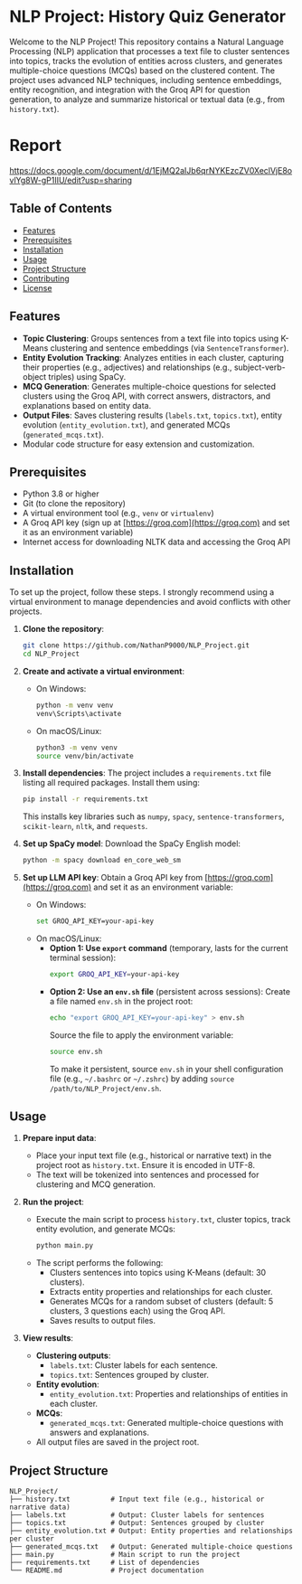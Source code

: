
# NLP Project: History Quiz Generator

Welcome to the NLP Project! This repository contains a Natural Language Processing (NLP) application that processes a text file to cluster sentences into topics, tracks the evolution of entities across clusters, and generates multiple-choice questions (MCQs) based on the clustered content. The project uses advanced NLP techniques, including sentence embeddings, entity recognition, and integration with the Groq API for question generation, to analyze and summarize historical or textual data (e.g., from `history.txt`).

# Report
https://docs.google.com/document/d/1EjMQ2aIJb6qrNYKEzcZV0XeclVjE8ovlYg8W-gP1IIU/edit?usp=sharing

## Table of Contents
- [Features](#features)
- [Prerequisites](#prerequisites)
- [Installation](#installation)
- [Usage](#usage)
- [Project Structure](#project-structure)
- [Contributing](#contributing)
- [License](#license)

## Features
- **Topic Clustering**: Groups sentences from a text file into topics using K-Means clustering and sentence embeddings (via `SentenceTransformer`).
- **Entity Evolution Tracking**: Analyzes entities in each cluster, capturing their properties (e.g., adjectives) and relationships (e.g., subject-verb-object triples) using SpaCy.
- **MCQ Generation**: Generates multiple-choice questions for selected clusters using the Groq API, with correct answers, distractors, and explanations based on entity data.
- **Output Files**: Saves clustering results (`labels.txt`, `topics.txt`), entity evolution (`entity_evolution.txt`), and generated MCQs (`generated_mcqs.txt`).
- Modular code structure for easy extension and customization.

## Prerequisites
- Python 3.8 or higher
- Git (to clone the repository)
- A virtual environment tool (e.g., `venv` or `virtualenv`)
- A Groq API key (sign up at [https://groq.com](https://groq.com) and set it as an environment variable)
- Internet access for downloading NLTK data and accessing the Groq API

## Installation
To set up the project, follow these steps. I strongly recommend using a virtual environment to manage dependencies and avoid conflicts with other projects.

1. **Clone the repository**:
   ```bash
   git clone https://github.com/NathanP9000/NLP_Project.git
   cd NLP_Project
   ```

2. **Create and activate a virtual environment**:
   - On Windows:
     ```bash
     python -m venv venv
     venv\Scripts\activate
     ```
   - On macOS/Linux:
     ```bash
     python3 -m venv venv
     source venv/bin/activate
     ```

3. **Install dependencies**:
   The project includes a `requirements.txt` file listing all required packages. Install them using:
   ```bash
   pip install -r requirements.txt
   ```
   This installs key libraries such as `numpy`, `spacy`, `sentence-transformers`, `scikit-learn`, `nltk`, and `requests`.

4. **Set up SpaCy model**:
   Download the SpaCy English model:
   ```bash
   python -m spacy download en_core_web_sm
   ```

5. **Set up LLM API key**:
   Obtain a Groq API key from [https://groq.com](https://groq.com) and set it as an environment variable:
   - On Windows:
     ```bash
     set GROQ_API_KEY=your-api-key
     ```
   - On macOS/Linux:
     - **Option 1: Use `export` command** (temporary, lasts for the current terminal session):
       ```bash
       export GROQ_API_KEY=your-api-key
       ```
     - **Option 2: Use an `env.sh` file** (persistent across sessions):
       Create a file named `env.sh` in the project root:
       ```bash
       echo "export GROQ_API_KEY=your-api-key" > env.sh
       ```
       Source the file to apply the environment variable:
       ```bash
       source env.sh
       ```
       To make it persistent, source `env.sh` in your shell configuration file (e.g., `~/.bashrc` or `~/.zshrc`) by adding `source /path/to/NLP_Project/env.sh`.   

## Usage
1. **Prepare input data**:
   - Place your input text file (e.g., historical or narrative text) in the project root as `history.txt`. Ensure it is encoded in UTF-8.
   - The text will be tokenized into sentences and processed for clustering and MCQ generation.

2. **Run the project**:
   - Execute the main script to process `history.txt`, cluster topics, track entity evolution, and generate MCQs:
     ```bash
     python main.py
     ```
   - The script performs the following:
     - Clusters sentences into topics using K-Means (default: 30 clusters).
     - Extracts entity properties and relationships for each cluster.
     - Generates MCQs for a random subset of clusters (default: 5 clusters, 3 questions each) using the Groq API.
     - Saves results to output files.

3. **View results**:
   - **Clustering outputs**:
     - `labels.txt`: Cluster labels for each sentence.
     - `topics.txt`: Sentences grouped by cluster.
   - **Entity evolution**:
     - `entity_evolution.txt`: Properties and relationships of entities in each cluster.
   - **MCQs**:
     - `generated_mcqs.txt`: Generated multiple-choice questions with answers and explanations.
   - All output files are saved in the project root.

## Project Structure
```
NLP_Project/
├── history.txt          # Input text file (e.g., historical or narrative data)
├── labels.txt           # Output: Cluster labels for sentences
├── topics.txt           # Output: Sentences grouped by cluster
├── entity_evolution.txt # Output: Entity properties and relationships per cluster
├── generated_mcqs.txt   # Output: Generated multiple-choice questions
├── main.py              # Main script to run the project
├── requirements.txt     # List of dependencies
└── README.md            # Project documentation
```

